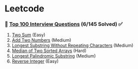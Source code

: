 # Leetcode

### 📖 [Top 100 Interview Questions](https://leetcode.com/problemset/top-interview-questions/) (6/145 Solved) ✅

1. [Two Sum](<Top 100 Interview Questions/Two Sum>) (Easy)
2. [Add Two Numbers](<Top 100 Interview Questions/Add Two Numbers>) (Medium)
3. [Longest Substring Without Repeating Characters](<Top 100 Interview Questions/Longest Substring Without Repeating Characters>) (Medium)
4. [Median of Two Sorted Arrays](<Top 100 Interview Questions/Median of Two Sorted Arrays>) (Hard)
5. [Longest Palindromic Substring](<Top 100 Interview Questions/Longest Palindromic Substring>) (Medium)
6. [Reverse Integer](<Top 100 Interview Questions/Reverse Integer>) (Easy)